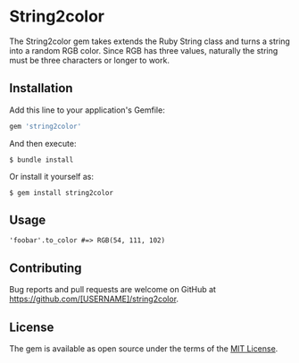 # String2color

The String2color gem takes extends the Ruby String class and turns a string into a random RGB color.  Since RGB has three values, naturally the string must be three characters or longer to work.

## Installation

Add this line to your application's Gemfile:

```ruby
gem 'string2color'
```

And then execute:

    $ bundle install

Or install it yourself as:

    $ gem install string2color

## Usage

```'foobar'.to_color #=> RGB(54, 111, 102)``` 

## Contributing

Bug reports and pull requests are welcome on GitHub at https://github.com/[USERNAME]/string2color.

## License

The gem is available as open source under the terms of the [MIT License](https://opensource.org/licenses/MIT).
